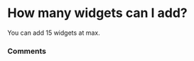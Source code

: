 # How many widgets can I add?

<p class="no-margin">You can add 15 widgets at max.</p>

### Comments
<Comments />
